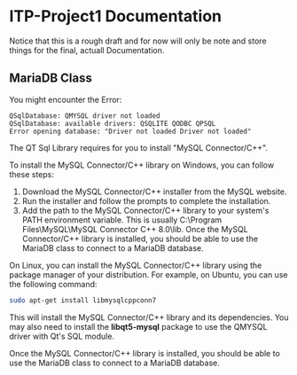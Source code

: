 # ITP-Project1 Documentation
Notice that this is a rough draft and for now will only be note and store things for the final, actuall Documentation.

## MariaDB Class
You might encounter the Error:
```
QSqlDatabase: QMYSQL driver not loaded
QSqlDatabase: available drivers: QSQLITE QODBC QPSQL
Error opening database: "Driver not loaded Driver not loaded"
```
The QT Sql Library requires for you to install "MySQL Connector/C++". 

To install the MySQL Connector/C++ library on Windows, you can follow these steps:

1. Download the MySQL Connector/C++ installer from the MySQL website.
2. Run the installer and follow the prompts to complete the installation.
3. Add the path to the MySQL Connector/C++ library to your system's PATH environment variable. This is usually C:\Program Files\MySQL\MySQL Connector C++ 8.0\lib.
Once the MySQL Connector/C++ library is installed, you should be able to use the MariaDB class to connect to a MariaDB database.

On Linux, you can install the MySQL Connector/C++ library using the package manager of your distribution. For example, on Ubuntu, you can use the following command:

```bash
sudo apt-get install libmysqlcppconn7
```
This will install the MySQL Connector/C++ library and its dependencies. You may also need to install the **libqt5-mysql** package to use the QMYSQL driver with Qt's SQL module.

Once the MySQL Connector/C++ library is installed, you should be able to use the MariaDB class to connect to a MariaDB database.